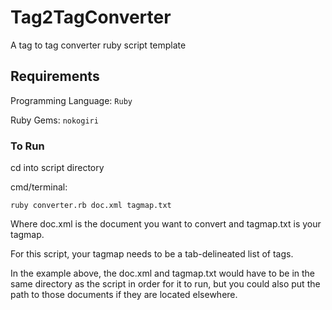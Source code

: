 # Tag2TagConverter


A tag to tag converter ruby script template 

## Requirements

Programming Language: `Ruby`

  Ruby Gems: `nokogiri`
    
### To Run

cd into script directory

cmd/terminal: 
```
ruby converter.rb doc.xml tagmap.txt
```
Where doc.xml is the document you want to convert and tagmap.txt is your tagmap.

For this script, your tagmap needs to be a tab-delineated list of tags.

In the example above, the doc.xml and tagmap.txt would have to be in the same directory as the script in order for it to run, but you could also put the path to those documents if they are located elsewhere.
